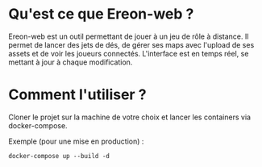 # Qu'est ce que Ereon-web ?

Ereon-web est un outil permettant de jouer à un jeu de rôle à distance. Il permet de lancer des jets de dés, de gérer ses maps avec l'upload de ses assets et de voir les joueurs connectés. L'interface est en temps réel, se mettant à jour à chaque modification.

# Comment l'utiliser ?

Cloner le projet sur la machine de votre choix et lancer les containers via docker-compose.

Exemple (pour une mise en production) :

```
docker-compose up --build -d
```